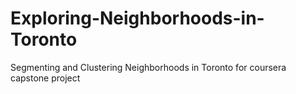 # Exploring-Neighborhoods-in-Toronto
Segmenting and Clustering Neighborhoods in Toronto for coursera capstone project
